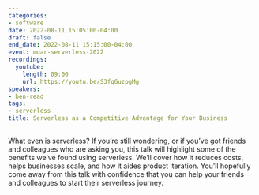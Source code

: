 ```yaml
---
categories:
- software
date: 2022-08-11 15:05:00-04:00
draft: false
end_date: 2022-08-11 15:15:00-04:00
event: moar-serverless-2022
recordings:
  youtube:
    length: 09:00
    url: https://youtu.be/S3fqGuzpgMg
speakers:
- ben-read
tags:
- serverless
title: Serverless as a Competitive Advantage for Your Business
---
```



What even is serverless? If you’re still wondering, or if you’ve got friends and colleagues who are asking you, this talk will highlight some of the benefits we’ve found using serverless. We’ll cover how it reduces costs, helps businesses scale, and how it aides product iteration. You’ll hopefully come away from this talk with confidence that you can help your friends and colleagues to start their serverless journey.
